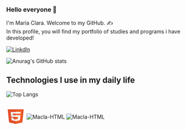 ### Hello everyone 👋

I'm Maria Clara.
Welcome to my GitHub. ✍️ <br>
In this profile, you will find my portfolio of studies and programs i have developed!

[![Linkdln](https://img.shields.io/badge/LinkedIn-0077B5?style=for-the-badge&logo=linkedin&logoColor=white)](https://www.linkedin.com/in/maria-clara-marques-lino-65414026a)

![Anurag's GitHub stats](https://github-readme-stats.vercel.app/api?username=Maclalino&show_icons=true&theme=radical)

## Technologies I use in my daily life


![Top Langs](https://github-readme-stats.vercel.app/api/top-langs/?username=Maclalino&layout=donut-vertical)

<div style="display: inline_block"><br>
<img align="center" alt="Macla-HTML" height="40" width="50" src="https://raw.githubusercontent.com/devicons/devicon/master/icons/html5/html5-original.svg">
<img align="center" alt="Macla-HTML" height="40" width="50" src="https://cdn.jsdelivr.net/gh/devicons/devicon/icons/java/java-original.svg" />
<img align="center" alt="Macla-HTML" height="40" width="50" src="https://cdn.jsdelivr.net/gh/devicons/devicon/icons/css3/css3-original.svg" />
          
          


</div>
